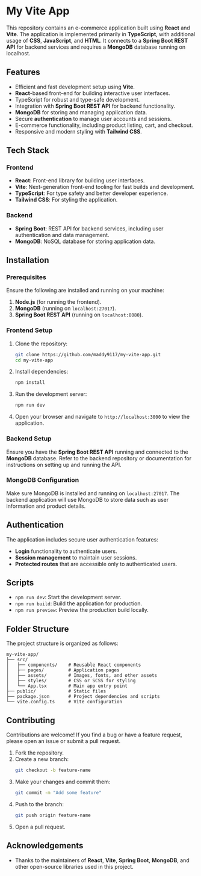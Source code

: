 # My Vite App

This repository contains an e-commerce application built using **React** and **Vite**. The application is implemented primarily in **TypeScript**, with additional usage of **CSS**, **JavaScript**, and **HTML**. It connects to a **Spring Boot REST API** for backend services and requires a **MongoDB** database running on localhost.

## Features

- Efficient and fast development setup using **Vite**.
- **React**-based front-end for building interactive user interfaces.
- TypeScript for robust and type-safe development.
- Integration with **Spring Boot REST API** for backend functionality.
- **MongoDB** for storing and managing application data.
- Secure **authentication** to manage user accounts and sessions.
- E-commerce functionality, including product listing, cart, and checkout.
- Responsive and modern styling with **Tailwind CSS**.

## Tech Stack

### Frontend
- **React**: Front-end library for building user interfaces.
- **Vite**: Next-generation front-end tooling for fast builds and development.
- **TypeScript**: For type safety and better developer experience.
- **Tailwind CSS**: For styling the application.

### Backend
- **Spring Boot**: REST API for backend services, including user authentication and data management.
- **MongoDB**: NoSQL database for storing application data.

## Installation

### Prerequisites
Ensure the following are installed and running on your machine:
1. **Node.js** (for running the frontend).
2. **MongoDB** (running on `localhost:27017`).
3. **Spring Boot REST API** (running on `localhost:8080`).

### Frontend Setup

1. Clone the repository:
   ```bash
   git clone https://github.com/maddy9117/my-vite-app.git
   cd my-vite-app
   ```

2. Install dependencies:
   ```bash
   npm install
   ```

3. Run the development server:
   ```bash
   npm run dev
   ```

4. Open your browser and navigate to `http://localhost:3000` to view the application.

### Backend Setup

Ensure you have the **Spring Boot REST API** running and connected to the **MongoDB** database. Refer to the backend repository or documentation for instructions on setting up and running the API.

### MongoDB Configuration

Make sure MongoDB is installed and running on `localhost:27017`. The backend application will use MongoDB to store data such as user information and product details.

## Authentication

The application includes secure user authentication features:
- **Login** functionality to authenticate users.
- **Session management** to maintain user sessions.
- **Protected routes** that are accessible only to authenticated users.

## Scripts

- `npm run dev`: Start the development server.
- `npm run build`: Build the application for production.
- `npm run preview`: Preview the production build locally.

## Folder Structure

The project structure is organized as follows:

```
my-vite-app/
├── src/
│   ├── components/    # Reusable React components
│   ├── pages/         # Application pages
│   ├── assets/        # Images, fonts, and other assets
│   ├── styles/        # CSS or SCSS for styling
│   └── App.tsx        # Main app entry point
├── public/            # Static files
├── package.json       # Project dependencies and scripts
└── vite.config.ts     # Vite configuration
```

## Contributing

Contributions are welcome! If you find a bug or have a feature request, please open an issue or submit a pull request.

1. Fork the repository.
2. Create a new branch:
   ```bash
   git checkout -b feature-name
   ```
3. Make your changes and commit them:
   ```bash
   git commit -m "Add some feature"
   ```
4. Push to the branch:
   ```bash
   git push origin feature-name
   ```
5. Open a pull request.

## Acknowledgements

- Thanks to the maintainers of **React**, **Vite**, **Spring Boot**, **MongoDB**, and other open-source libraries used in this project.
